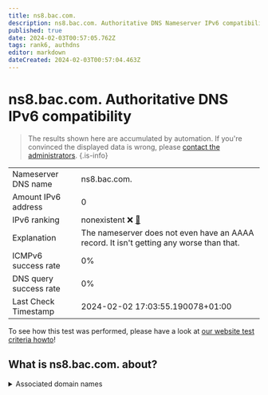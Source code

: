 ```yaml
---
title: ns8.bac.com.
description: ns8.bac.com. Authoritative DNS Nameserver IPv6 compatibility
published: true
date: 2024-02-03T00:57:05.762Z
tags: rank6, authdns
editor: markdown
dateCreated: 2024-02-03T00:57:04.463Z
---
```


# ns8.bac.com. Authoritative DNS IPv6 compatibility

> The results shown here are accumulated by automation. If you're convinced the displayed data is wrong, please [contact the administrators](/howto/chat). 
{.is-info}




|   |   |
| - | - |
| Nameserver DNS name | ns8.bac.com.
| Amount IPv6 address | 0
| IPv6 ranking | nonexistent :x: [🔗](/howto/ranking) |
| Explanation | The nameserver does not even have an AAAA record. It isn't getting any worse than that. |
| ICMPv6 success rate | 0%|
| DNS query success rate | 0% |
| Last Check Timestamp | 2024-02-02 17:03:55.190078+01:00 |

To see how this test was performed, please have a look at [our website test criteria howto](/howto/testcriteria/authdns)!


## What is ns8.bac.com. about?






<details>
<summary>Associated domain names</summary>

www.bankofamerica.com

</details>
